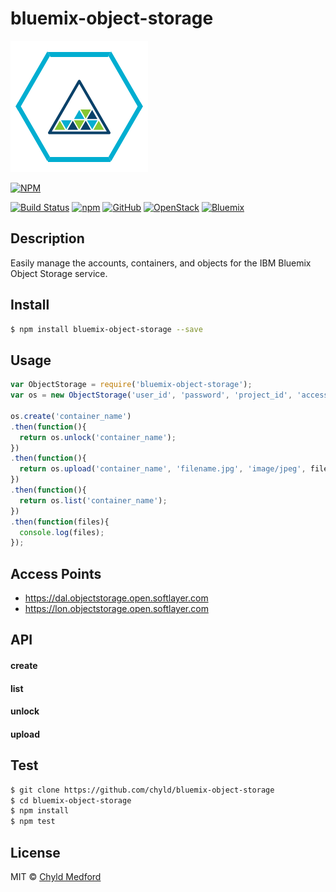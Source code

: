 # bluemix-object-storage
![Bluemix Object Storage](images/os.png)

[![NPM](https://nodei.co/npm/bluemix-object-storage.png?downloads=true&downloadRank=true&stars=true)](https://nodei.co/npm/bluemix-object-storage/)

[![Build Status](https://travis-ci.org/chyld/bluemix-object-storage.svg?branch=master)](https://travis-ci.org/chyld/bluemix-object-storage)
[![npm](https://badge.fury.io/js/bluemix-object-storage.svg)](https://www.npmjs.com/package/bluemix-object-storage)
[![GitHub](https://img.shields.io/badge/github-code-blue.svg)](https://github.com/chyld/bluemix-object-storage)
[![OpenStack](https://img.shields.io/badge/openstack-docs-orange.svg)](http://developer.openstack.org/api-ref-objectstorage-v1.html)
[![Bluemix](https://img.shields.io/badge/bluemix-docs-orange.svg)](https://console.ng.bluemix.net/docs/services/ObjectStorage/index.html)


## Description
Easily manage the accounts, containers, and objects for the IBM Bluemix Object Storage service.


## Install
```sh
$ npm install bluemix-object-storage --save
```


## Usage
```js
var ObjectStorage = require('bluemix-object-storage');
var os = new ObjectStorage('user_id', 'password', 'project_id', 'access_point_url');

os.create('container_name')
.then(function(){
  return os.unlock('container_name');
})
.then(function(){
  return os.upload('container_name', 'filename.jpg', 'image/jpeg', file_buffer, files_size);
})
.then(function(){
  return os.list('container_name');
})
.then(function(files){
  console.log(files);
});
```


## Access Points
- https://dal.objectstorage.open.softlayer.com
- https://lon.objectstorage.open.softlayer.com


## API
#### create
#### list
#### unlock
#### upload


## Test
```sh
$ git clone https://github.com/chyld/bluemix-object-storage
$ cd bluemix-object-storage
$ npm install
$ npm test
```


## License
MIT © [Chyld Medford](https://github.com/chyld)
